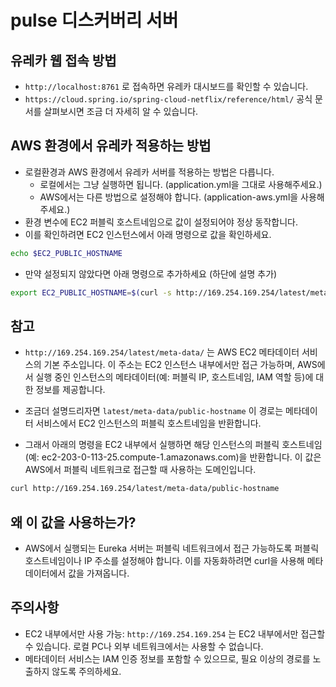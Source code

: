 # pulse 디스커버리 서버

## 유레카 웹 접속 방법
- ```http://localhost:8761``` 로 접속하면 유레카 대시보드를 확인할 수 있습니다.
- ```https://cloud.spring.io/spring-cloud-netflix/reference/html/``` 공식 문서를 살펴보시면 조금 더 자세히 알 수 있습니다.

## AWS 환경에서 유레카 적용하는 방법
- 로컬환경과 AWS 환경에서 유레카 서버를 적용하는 방법은 다릅니다.
  - 로컬에서는 그냥 실행하면 됩니다. (application.yml을 그대로 사용해주세요.)
  - AWS에서는 다른 방법으로 설정해야 합니다. (application-aws.yml을 사용해주세요.)
- 환경 변수에 EC2 퍼블릭 호스트네임으로 값이 설정되어야 정상 동작합니다. 
- 이를 확인하려면 EC2 인스턴스에서 아래 명령으로 값을 확인하세요.
```bash 
echo $EC2_PUBLIC_HOSTNAME
```
- 만약 설정되지 않았다면 아래 명령으로 추가하세요 (하단에 설명 추가)
``` bash
export EC2_PUBLIC_HOSTNAME=$(curl -s http://169.254.169.254/latest/meta-data/public-hostname) 
```

## 참고
- ```http://169.254.169.254/latest/meta-data/``` 는 AWS EC2 메타데이터 서비스의 기본 주소입니다. 이 주소는 EC2 인스턴스 내부에서만 접근 가능하며, AWS에서 실행 중인 인스턴스의 메타데이터(예: 퍼블릭 IP, 호스트네임, IAM 역할 등)에 대한 정보를 제공합니다.
- 조금더 설명드리자면 ```latest/meta-data/public-hostname``` 이 경로는 메타데이터 서비스에서 EC2 인스턴스의 퍼블릭 호스트네임을 반환합니다.

- 그래서 아래의 명령을 EC2 내부에서 실행하면 해당 인스턴스의 퍼블릭 호스트네임(예: ec2-203-0-113-25.compute-1.amazonaws.com)을 반환합니다. 이 값은 AWS에서 퍼블릭 네트워크로 접근할 때 사용하는 도메인입니다. 
```bash
curl http://169.254.169.254/latest/meta-data/public-hostname
```

## 왜 이 값을 사용하는가?
- AWS에서 실행되는 Eureka 서버는 퍼블릭 네트워크에서 접근 가능하도록 퍼블릭 호스트네임이나 IP 주소를 설정해야 합니다. 이를 자동화하려면 curl을 사용해 메타데이터에서 값을 가져옵니다.

## 주의사항
- EC2 내부에서만 사용 가능: ```http://169.254.169.254``` 는 EC2 내부에서만 접근할 수 있습니다. 로컬 PC나 외부 네트워크에서는 사용할 수 없습니다.
- 메타데이터 서비스는 IAM 인증 정보를 포함할 수 있으므로, 필요 이상의 경로를 노출하지 않도록 주의하세요.